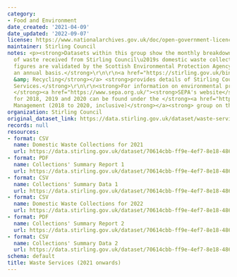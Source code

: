 ```yaml
---
category:
- Food and Environment
date_created: '2021-04-09'
date_updated: '2022-09-07'
license: https://www.nationalarchives.gov.uk/doc/open-government-licence/version/3/
maintainer: Stirling Council
notes: <p><strong>Datasets within this group show the monthly breakdown of the tonnage
  of waste received from Stirling Council\u2019s domestic waste collections. These
  figures are validated by the Scottish Environmental Protection Agency (SEPA) on
  an annual basis.</strong>\r\n\r\n<a href="https://stirling.gov.uk/bins-waste-recycling/"><strong>Bins
  &amp; Recycling</strong></a> <strong>provides details of Stirling Council's Waste
  Services.</strong>\r\n\r\n<strong>For information on environmental protection, visit
  </strong><a href="https://www.sepa.org.uk/"><strong>SEPA's website</strong></a><strong>.</strong>\r\n\r\n<strong>Datasets
  for 2018, 2019 and 2020 can be found under the </strong><a href="https://data.stirling.gov.uk/dataset/waste-management"><strong>Waste
  Management (2018 to 2020, inclusive)</strong></a><strong> group on this platform.</strong></p>
organization: Stirling Council
original_dataset_link: https://data.stirling.gov.uk/dataset/waste-services-2021-onwards
records: null
resources:
- format: CSV
  name: Domestic Waste Collections for 2021
  url: https://data.stirling.gov.uk/dataset/70614cbb-ff9e-4ef7-8e18-486017a368d6/resource/8807c713-46cb-4100-80c5-de8a457b0f8e/download/20220520-stirling-domestic-waste-collections-jan-2021-to-dec-2021.csv
- format: PDF
  name: Collections' Summary Report 1
  url: https://data.stirling.gov.uk/dataset/70614cbb-ff9e-4ef7-8e18-486017a368d6/resource/ad4967e0-5924-4e77-8166-e2cffbbcdb4a/download/20210409-collections-summary-report.pdf
- format: CSV
  name: Collections' Summary Data 1
  url: https://data.stirling.gov.uk/dataset/70614cbb-ff9e-4ef7-8e18-486017a368d6/resource/22285ab0-0401-4774-b8ac-caf0d6fd0bbd/download/20210409-collections-summary-data.csv
- format: CSV
  name: Domestic Waste Collections for 2022
  url: https://data.stirling.gov.uk/dataset/70614cbb-ff9e-4ef7-8e18-486017a368d6/resource/f0a75f47-bae7-429b-85b1-3669cc1288b5/download/20220907-stirling-domestic-waste-collections-jan-2022-to-dec-2022.csv
- format: PDF
  name: Collections' Summary Report 2
  url: https://data.stirling.gov.uk/dataset/70614cbb-ff9e-4ef7-8e18-486017a368d6/resource/e1aa9bb6-d605-418d-a1b0-8d82d7140b44/download/20220520-stirling-waste-services-collections-summary-from-27.09.2021-v.2.pdf
- format: CSV
  name: Collections' Summary Data 2
  url: https://data.stirling.gov.uk/dataset/70614cbb-ff9e-4ef7-8e18-486017a368d6/resource/3c66afda-b3f8-4003-949a-959dbd176172/download/20220520-stirling-waste-services-collections-summary-from-27.09.2021-v.2.csv
schema: default
title: Waste Services (2021 onwards)
---
```

